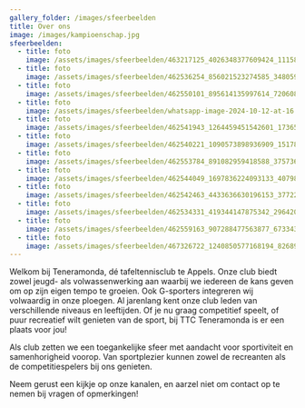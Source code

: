 ```yaml
---
gallery_folder: /images/sfeerbeelden
title: Over ons
image: /images/kampioenschap.jpg
sfeerbeelden:
  - title: foto
    image: /assets/images/sfeerbeelden/463217125_4026348377609424_1115888366068242411_n.jpg
  - title: foto
    image: /assets/images/sfeerbeelden/462536254_856021523274585_3480590754978759908_n.jpg
  - title: foto
    image: /assets/images/sfeerbeelden/462550101_895614135997614_7206083959592723579_n.jpg
  - title: foto
    image: /assets/images/sfeerbeelden/whatsapp-image-2024-10-12-at-16.16.15-1-.jpeg
  - title: foto
    image: /assets/images/sfeerbeelden/462541943_1264459451542601_1736594717483185787_n.jpg
  - title: foto
    image: /assets/images/sfeerbeelden/462540221_1090573898936909_151781282152213231_n.jpg
  - title: foto
    image: /assets/images/sfeerbeelden/462553784_891082959418588_3757364426643922390_n.jpg
  - title: foto
    image: /assets/images/sfeerbeelden/462544049_1697836224093133_4079854882090494644_n.jpg
  - title: foto
    image: /assets/images/sfeerbeelden/462542463_4433636630196153_3772223620171339613_n.jpg
  - title: foto
    image: /assets/images/sfeerbeelden/462534331_419344147875342_2964208947347767742_n.jpg
  - title: foto
    image: /assets/images/sfeerbeelden/462559163_907288477563877_6733439269488065327_n.jpg
  - title: foto
    image: /assets/images/sfeerbeelden/467326722_1240850577168194_8268903827743397607_n.jpg
---
```

Welkom bij Teneramonda, dé tafeltennisclub te Appels. Onze club biedt zowel jeugd- als volwassenwerking aan waarbij we iedereen de kans geven om op zijn eigen tempo te groeien. Ook G-sporters integreren wij volwaardig in onze ploegen. Al jarenlang kent onze club leden van verschillende niveaus en leeftijden. Of je nu graag competitief speelt, of puur recreatief wilt genieten van de sport, bij TTC Teneramonda is er een plaats voor jou!

Als club zetten we een toegankelijke sfeer met aandacht voor sportiviteit en samenhorigheid voorop. Van sportplezier kunnen zowel de recreanten als de competitiespelers bij ons genieten.

Neem gerust een kijkje op onze kanalen, en aarzel niet om contact op te nemen bij vragen of opmerkingen!
